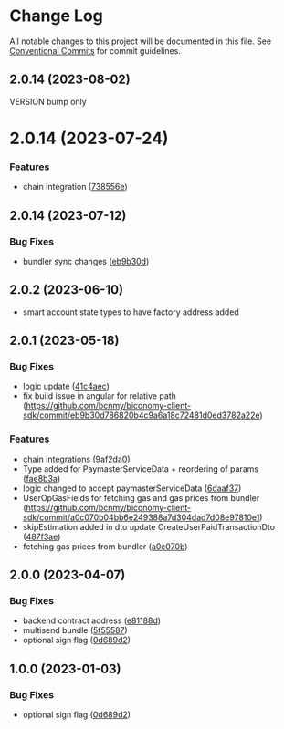 # Change Log

All notable changes to this project will be documented in this file.
See [Conventional Commits](https://conventionalcommits.org) for commit guidelines.

## 2.0.14 (2023-08-02)

VERSION bump only



# 2.0.14 (2023-07-24)



### Features

* chain integration ([738556e](https://github.com/bcnmy/biconomy-client-sdk/commit/738556efcfda70fedc652befc0b35f8835c5e360))



## 2.0.14 (2023-07-12)


### Bug Fixes

* bundler sync changes ([eb9b30d](https://github.com/bcnmy/biconomy-client-sdk/commit/eb9b30d786820b4c9a6a18c72481d0ed3782a22e))


## 2.0.2 (2023-06-10)

* smart account state types to have factory address added


## 2.0.1 (2023-05-18)


### Bug Fixes

* logic update ([41c4aec](https://github.com/bcnmy/biconomy-client-sdk/commit/41c4aec8ab5012b7ad362b2870966bd607e38636))
* fix build issue in angular for relative path (https://github.com/bcnmy/biconomy-client-sdk/commit/eb9b30d786820b4c9a6a18c72481d0ed3782a22e)


### Features

* chain integrations ([9af2da0](https://github.com/bcnmy/biconomy-client-sdk/commit/9af2da03820a26ac7d21301c32de041ced6c5e43))
* Type added for PaymasterServiceData + reordering of params ([fae8b3a](https://github.com/bcnmy/biconomy-client-sdk/commit/fae8b3a02a5e810a9a40674d27f389b89199bb62))
* logic changed to accept paymasterServiceData ([6daaf37](https://github.com/bcnmy/biconomy-client-sdk/commit/6daaf37855a13fa6e12fdbab16a7e980b4631475))
* UserOpGasFields for fetching gas and gas prices from bundler (https://github.com/bcnmy/biconomy-client-sdk/commit/a0c070b04bb6e249388a7d304dad7d08e97810e1)
* skipEstimation added in dto update CreateUserPaidTransactionDto ([487f3ae](https://github.com/bcnmy/biconomy-client-sdk/commit/487f3aefe21b2dd4fd46e18bef7168eae3c1ecc1))
* fetching gas prices from bundler ([a0c070b](https://github.com/bcnmy/biconomy-client-sdk/commit/a0c070b04bb6e249388a7d304dad7d08e97810e1))






## 2.0.0 (2023-04-07)


### Bug Fixes

* backend contract address ([e81188d](https://github.com/bcnmy/biconomy-client-sdk/commit/e81188d454eb42ab581078d218d86571d724fa2d))
* multisend bundle ([5f55587](https://github.com/bcnmy/biconomy-client-sdk/commit/5f55587b63c82a30652843fe619d8b891e495399))
* optional sign flag ([0d689d2](https://github.com/bcnmy/biconomy-client-sdk/commit/0d689d214fc7abf32f4f2deabcce61041b73d642))


## 1.0.0 (2023-01-03)


### Bug Fixes

* optional sign flag ([0d689d2](https://github.com/bcnmy/biconomy-client-sdk/commit/0d689d214fc7abf32f4f2deabcce61041b73d642))

